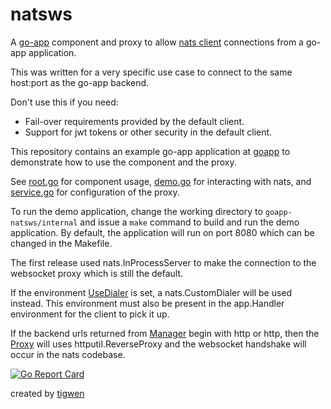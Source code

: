 # natsws

A [go-app](https://go-app.dev/) component and proxy to allow [nats client](https://github.com/nats-io/nats.go)
connections from a go-app application.

This was written for a very specific use case to connect to the same host:port as the go-app backend.

Don't use this if you need:

* Fail-over requirements provided by the default client.
* Support for jwt tokens or other security in the default client.

This repository contains an example go-app application at [goapp](internal/goapp) to demonstrate how to use the
component and the proxy.

See [root.go](internal/goapp/compo/root.go) for component usage,
[demo.go](internal/goapp/compo/demo/demo.go) for interacting with nats,
and [service.go](internal/goapp/service/service.go#L176)
for configuration of the proxy.

To run the demo application, change the working directory to `goapp-natsws/internal` and issue a `make` command to
build and run the demo application. By default, the application will run on port 8080 which can be changed in the Makefile.

The first release used nats.InProcessServer to make the connection to the websocket proxy which is still the default. 

If the environment [UseDialer](connection.go#L27) is set, a nats.CustomDialer will be used instead.  This environment
must also be present in the app.Handler environment for the client to pick it up.

If the backend urls returned from [Manager](manager.go#L14) begin with http or http, then the [Proxy](proxy.go%L69) 
will uses httputil.ReverseProxy and the websocket handshake will occur in the nats codebase.

[![Go Report Card](https://goreportcard.com/badge/github.com/mlctrez/goapp-natsws)](https://goreportcard.com/report/github.com/mlctrez/goapp-natsws)

created by [tigwen](https://github.com/mlctrez/tigwen)
